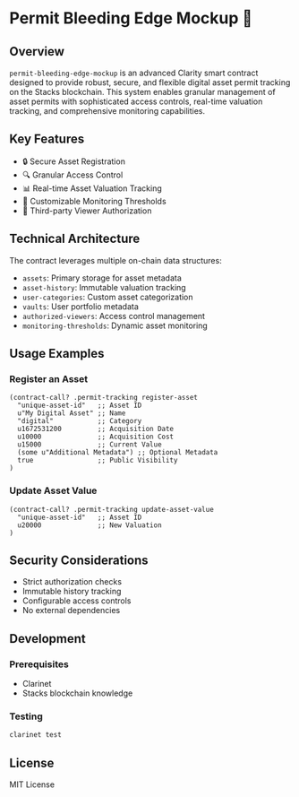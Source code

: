 # Permit Bleeding Edge Mockup 🚀

## Overview

`permit-bleeding-edge-mockup` is an advanced Clarity smart contract designed to provide robust, secure, and flexible digital asset permit tracking on the Stacks blockchain. This system enables granular management of asset permits with sophisticated access controls, real-time valuation tracking, and comprehensive monitoring capabilities.

## Key Features

- 🔒 Secure Asset Registration
- 🔍 Granular Access Control
- 📊 Real-time Asset Valuation Tracking
- 🚨 Customizable Monitoring Thresholds
- 🤝 Third-party Viewer Authorization

## Technical Architecture

The contract leverages multiple on-chain data structures:
- `assets`: Primary storage for asset metadata
- `asset-history`: Immutable valuation tracking
- `user-categories`: Custom asset categorization
- `vaults`: User portfolio metadata
- `authorized-viewers`: Access control management
- `monitoring-thresholds`: Dynamic asset monitoring

## Usage Examples

### Register an Asset
```clarity
(contract-call? .permit-tracking register-asset
  "unique-asset-id"   ;; Asset ID
  u"My Digital Asset" ;; Name
  "digital"           ;; Category
  u1672531200         ;; Acquisition Date
  u10000              ;; Acquisition Cost
  u15000              ;; Current Value
  (some u"Additional Metadata") ;; Optional Metadata
  true                ;; Public Visibility
)
```

### Update Asset Value
```clarity
(contract-call? .permit-tracking update-asset-value
  "unique-asset-id"   ;; Asset ID
  u20000              ;; New Valuation
)
```

## Security Considerations

- Strict authorization checks
- Immutable history tracking
- Configurable access controls
- No external dependencies

## Development

### Prerequisites
- Clarinet
- Stacks blockchain knowledge

### Testing
```bash
clarinet test
```

## License
MIT License